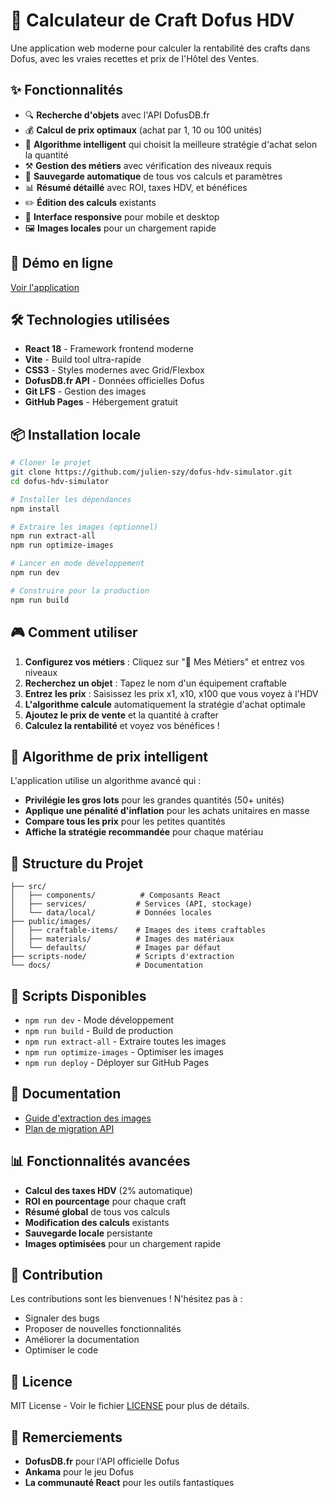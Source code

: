 # 🏪 Calculateur de Craft Dofus HDV

Une application web moderne pour calculer la rentabilité des crafts dans Dofus, avec les vraies recettes et prix de l'Hôtel des Ventes.

## ✨ Fonctionnalités

- 🔍 **Recherche d'objets** avec l'API DofusDB.fr
- 💰 **Calcul de prix optimaux** (achat par 1, 10 ou 100 unités)
- 🧮 **Algorithme intelligent** qui choisit la meilleure stratégie d'achat selon la quantité
- ⚒️ **Gestion des métiers** avec vérification des niveaux requis
- 💾 **Sauvegarde automatique** de tous vos calculs et paramètres
- 📊 **Résumé détaillé** avec ROI, taxes HDV, et bénéfices
- ✏️ **Édition des calculs** existants
- 📱 **Interface responsive** pour mobile et desktop
- 🖼️ **Images locales** pour un chargement rapide

## 🚀 Démo en ligne

[Voir l'application](https://julien-szy.github.io/dofus-hdv-simulator/)

## 🛠️ Technologies utilisées

- **React 18** - Framework frontend moderne
- **Vite** - Build tool ultra-rapide
- **CSS3** - Styles modernes avec Grid/Flexbox
- **DofusDB.fr API** - Données officielles Dofus
- **Git LFS** - Gestion des images
- **GitHub Pages** - Hébergement gratuit

## 📦 Installation locale

```bash
# Cloner le projet
git clone https://github.com/julien-szy/dofus-hdv-simulator.git
cd dofus-hdv-simulator

# Installer les dépendances
npm install

# Extraire les images (optionnel)
npm run extract-all
npm run optimize-images

# Lancer en mode développement
npm run dev

# Construire pour la production
npm run build
```

## 🎮 Comment utiliser

1. **Configurez vos métiers** : Cliquez sur "🔧 Mes Métiers" et entrez vos niveaux
2. **Recherchez un objet** : Tapez le nom d'un équipement craftable
3. **Entrez les prix** : Saisissez les prix x1, x10, x100 que vous voyez à l'HDV
4. **L'algorithme calcule** automatiquement la stratégie d'achat optimale
5. **Ajoutez le prix de vente** et la quantité à crafter
6. **Calculez la rentabilité** et voyez vos bénéfices !

## 🧠 Algorithme de prix intelligent

L'application utilise un algorithme avancé qui :
- **Privilégie les gros lots** pour les grandes quantités (50+ unités)
- **Applique une pénalité d'inflation** pour les achats unitaires en masse
- **Compare tous les prix** pour les petites quantités
- **Affiche la stratégie recommandée** pour chaque matériau

## 📁 Structure du Projet

```
├── src/
│   ├── components/          # Composants React
│   ├── services/           # Services (API, stockage)
│   └── data/local/         # Données locales
├── public/images/
│   ├── craftable-items/    # Images des items craftables
│   ├── materials/          # Images des matériaux
│   └── defaults/           # Images par défaut
├── scripts-node/           # Scripts d'extraction
└── docs/                   # Documentation
```

## 🔧 Scripts Disponibles

- `npm run dev` - Mode développement
- `npm run build` - Build de production
- `npm run extract-all` - Extraire toutes les images
- `npm run optimize-images` - Optimiser les images
- `npm run deploy` - Déployer sur GitHub Pages

## 📖 Documentation

- [Guide d'extraction des images](EXTRACTION-IMAGES.md)
- [Plan de migration API](docs/api-migration-plan.md)

## 📊 Fonctionnalités avancées

- **Calcul des taxes HDV** (2% automatique)
- **ROI en pourcentage** pour chaque craft
- **Résumé global** de tous vos calculs
- **Modification des calculs** existants
- **Sauvegarde locale** persistante
- **Images optimisées** pour un chargement rapide

## 🤝 Contribution

Les contributions sont les bienvenues ! N'hésitez pas à :
- Signaler des bugs
- Proposer de nouvelles fonctionnalités
- Améliorer la documentation
- Optimiser le code

## 📄 Licence

MIT License - Voir le fichier [LICENSE](LICENSE) pour plus de détails.

## 🙏 Remerciements

- **DofusDB.fr** pour l'API officielle Dofus
- **Ankama** pour le jeu Dofus
- **La communauté React** pour les outils fantastiques
